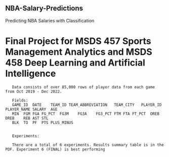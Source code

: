 ## NBA-Salary-Predictions
Predicting NBA Salaries with Classification

# Final Project for MSDS 457 Sports Management Analytics and MSDS 458 Deep Learning and Artificial Intelligence
       
       Data consists of over 85,000 rows of player data from each game from Oct 2019 - Dec 2022. 
        
       Fields: 
       GAME_ID	DATE	TEAM_ID	TEAM_ABBREVIATION	TEAM_CITY	PLAYER_ID	PLAYER_NAME	SALARY	AGE	
       MIN	FGM	FGA	FG_PCT	FG3M	FG3A	FG3_PCT	FTM	FTA	FT_PCT	OREB	DREB	REB	AST	STL	
       BLK	TO	PF	PTS	PLUS_MINUS


       Experiments: 

       There are a total of 6 experiments. Results summary table is in the PDF. Experiment 6 (FINAL) is best performing


       
